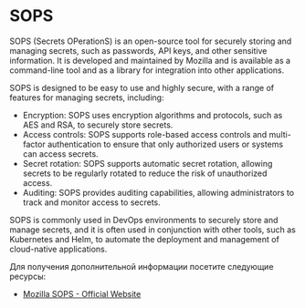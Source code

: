 # SOPS

SOPS (Secrets OPerationS) is an open-source tool for securely storing and managing secrets, such as passwords, API keys, and other sensitive information. It is developed and maintained by Mozilla and is available as a command-line tool and as a library for integration into other applications.

SOPS is designed to be easy to use and highly secure, with a range of features for managing secrets, including:

- Encryption: SOPS uses encryption algorithms and protocols, such as AES and RSA, to securely store secrets.
- Access controls: SOPS supports role-based access controls and multi-factor authentication to ensure that only authorized users or systems can access secrets.
- Secret rotation: SOPS supports automatic secret rotation, allowing secrets to be regularly rotated to reduce the risk of unauthorized access.
- Auditing: SOPS provides auditing capabilities, allowing administrators to track and monitor access to secrets.

SOPS is commonly used in DevOps environments to securely store and manage secrets, and it is often used in conjunction with other tools, such as Kubernetes and Helm, to automate the deployment and management of cloud-native applications.

Для получения дополнительной информации посетите следующие ресурсы:

- [Mozilla SOPS - Official Website](https://github.com/mozilla/sops)
